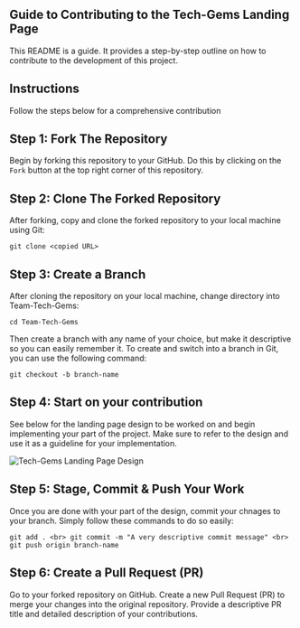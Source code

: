 ## Guide to Contributing to the Tech-Gems Landing Page

This README is a guide. 
It provides a step-by-step outline on how to contribute to the development of this project.

## Instructions

Follow the steps below for a comprehensive contribution

## Step 1: Fork The Repository

Begin by forking this repository to your GitHub. 
Do this by clicking on the `Fork` button at the top right corner of this repository.

## Step 2: Clone The Forked Repository

After forking, copy and clone the forked repository to your local machine using Git:

``git clone <copied URL>``

## Step 3: Create a Branch

After cloning the repository on your local machine, change directory into Team-Tech-Gems:

``cd Team-Tech-Gems``

Then create a branch with any name of your choice, 
but make it descriptive so you can easily remember it. 
To create and switch into a branch in Git, you can use the following command:

``git checkout -b branch-name``

## Step 4: Start on your contribution

See below for the landing page design to be worked on and begin implementing your part of the project.
Make sure to refer to the design and use it as a guideline for your implementation.

![Tech-Gems Landing Page Design](https://www.behance.net/gallery/165647389/simple-landing-page)

## Step 5: Stage, Commit & Push Your Work

Once you are done with your part of the design, commit your chnages to your branch. 
Simply follow these commands to do so easily:

``git add . <br>
  git commit -m "A very descriptive commit message" <br>
  git push origin branch-name``

## Step 6: Create a Pull Request (PR)

Go to your forked repository on GitHub.
Create a new Pull Request (PR) to merge your changes into the original repository.
Provide a descriptive PR title and detailed description of your contributions.
